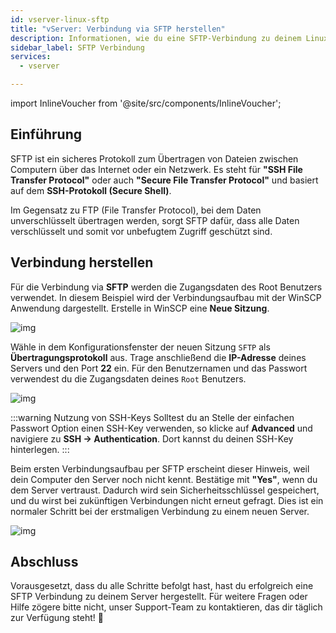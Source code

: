 ```yaml
---
id: vserver-linux-sftp
title: "vServer: Verbindung via SFTP herstellen"
description: Informationen, wie du eine SFTP-Verbindung zu deinem Linux vServer von ZAP-Hosting aufbauen kannst - ZAP-Hosting.com Dokumentation
sidebar_label: SFTP Verbindung
services:
  - vserver

---
```




import InlineVoucher from '@site/src/components/InlineVoucher';

## Einführung

SFTP ist ein sicheres Protokoll zum Übertragen von Dateien zwischen Computern über das Internet oder ein Netzwerk. Es steht für **"SSH File Transfer Protocol"** oder auch **"Secure File Transfer Protocol"** und basiert auf dem **SSH-Protokoll (Secure Shell)**.

Im Gegensatz zu FTP (File Transfer Protocol), bei dem Daten unverschlüsselt übertragen werden, sorgt SFTP dafür, dass alle Daten verschlüsselt und somit vor unbefugtem Zugriff geschützt sind.

<InlineVoucher />



## Verbindung herstellen

Für die Verbindung via **SFTP** werden die Zugangsdaten des Root Benutzers verwendet. In diesem Beispiel wird der Verbindungsaufbau mit der WinSCP Anwendung dargestellt. Erstelle in WinSCP eine **Neue Sitzung**. 

![img](https://screensaver01.zap-hosting.com/index.php/s/HDsMr5mnJpC7FtM/download)



Wähle in dem Konfigurationsfenster der neuen Sitzung `SFTP` als **Übertragungsprotokoll** aus. Trage anschließend die **IP-Adresse** deines Servers und den Port **22** ein. Für den Benutzernamen und das Passwort verwendest du die Zugangsdaten deines `Root` Benutzers. 

![img](https://screensaver01.zap-hosting.com/index.php/s/Wq59YHDnirKYkDr/download)

:::warning Nutzung von SSH-Keys
Solltest du an Stelle der einfachen Passwort Option einen SSH-Key verwenden, so klicke auf **Advanced** und navigiere zu **SSH -> Authentication**. Dort kannst du deinen SSH-Key hinterlegen. 
:::

Beim ersten Verbindungsaufbau per SFTP erscheint dieser Hinweis, weil dein Computer den Server noch nicht kennt. Bestätige mit **"Yes"**, wenn du dem Server vertraust. Dadurch wird sein Sicherheitsschlüssel gespeichert, und du wirst bei zukünftigen Verbindungen nicht erneut gefragt. Dies ist ein normaler Schritt bei der erstmaligen Verbindung zu einem neuen Server.

![img](https://screensaver01.zap-hosting.com/index.php/s/DxErsePZJnkxyCp/download)



## Abschluss

Vorausgesetzt, dass du alle Schritte befolgt hast, hast du erfolgreich eine SFTP Verbindung zu deinem Server hergestellt. Für weitere Fragen oder Hilfe zögere bitte nicht, unser Support-Team zu kontaktieren, das dir täglich zur Verfügung steht! 🙂

